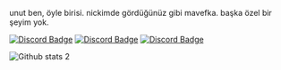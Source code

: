 unut ben, öyle birisi. nickimde gördüğünüz gibi mavefka. başka özel bir şeyim yok.

[![Discord Badge](https://img.shields.io/badge/Discord%20-7289DA.svg?&amp;style=for-the-badge&amp;logo=discord&amp;logoColor=white)](https://discord.gg/javascript)
[![Discord Badge](https://img.shields.io/badge/YouTube-ff0000.svg?&amp;style=for-the-badge&amp;logo=youtube&amp;logoColor=white)](https://www.youtube.com/ukqzn)
[![Discord Badge](https://img.shields.io/badge/Github%20-171515.svg?&amp;style=for-the-badge&amp;logo=github&amp;logoColor=white)](https://github.com/umtdev)

![Github stats 2](https://github-readme-stats.vercel.app/api?username=mavefka&show_icons=true&theme=radical)

